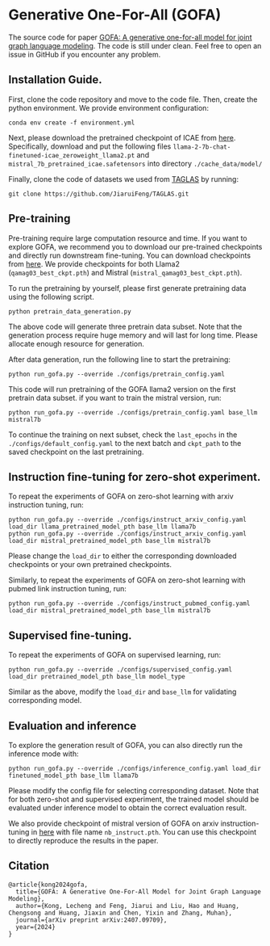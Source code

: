 # Generative One-For-All (GOFA)
 The source code for paper [GOFA: A  generative one-for-all model for joint graph language modeling](https://arxiv.org/abs/2407.09709). The code is still under clean. Feel free to open an issue in GitHub if you encounter any problem. 

## Installation Guide.
First, clone the code repository and move to the code file. Then, create the python environment. We provide environment configuration:
```
conda env create -f environment.yml
```

Next, please download the pretrained checkpoint of ICAE from [here](https://huggingface.co/sggetao/icae/tree/main). Specifically, download and put
the following files `llama-2-7b-chat-finetuned-icae_zeroweight_llama2.pt` and `mistral_7b_pretrained_icae.safetensors` into directory `./cache_data/model/`

Finally, clone the code of datasets we used from [TAGLAS](https://github.com/JiaruiFeng/TAGLAS) by running:
```
git clone https://github.com/JiaruiFeng/TAGLAS.git
```


## Pre-training
Pre-training require large computation resource and time. If you want to explore GOFA, we recommend you to download our pre-trained checkpoints and directly run downstream fine-tuning. You can download checkpoints from [here](https://huggingface.co/WFRaain/GOFA/tree/main).
We provide checkpoints for both Llama2 (`qamag03_best_ckpt.pth`) and Mistral (`mistral_qamag03_best_ckpt.pth`). 

To run the pretraining by yourself, please first generate pretraining data using the following script. 

```
python pretrain_data_generation.py
```
The above code will generate three pretrain data subset. Note that the generation process require huge memory and will last for long time. Please allocate enough resource for generation.

After data generation, run the following line to start the pretraining:
```
python run_gofa.py --override ./configs/pretrain_config.yaml
```
This code will run pretraining of the GOFA llama2 version on the first pretrain data subset. if you want to train the mistral version, run:
```
python run_gofa.py --override ./configs/pretrain_config.yaml base_llm mistral7b
```
To continue the training on next subset, check the `last_epochs` in the `./configs/default_config.yaml` to the next batch and `ckpt_path` to the saved checkpoint on the last pretraining.

## Instruction fine-tuning for zero-shot experiment.
To repeat the experiments of GOFA on zero-shot learning with arxiv instruction tuning, run:
```
python run_gofa.py --override ./configs/instruct_arxiv_config.yaml load_dir llama_pretrained_model_pth base_llm llama7b
python run_gofa.py --override ./configs/instruct_arxiv_config.yaml load_dir mistral_pretrained_model_pth base_llm mistral7b
```
Please change the `load_dir` to either the corresponding downloaded checkpoints or your own pretrained checkpoints.

Similarly, to repeat the experiments of GOFA on zero-shot learning with pubmed link instruction tuning, run:
```
python run_gofa.py --override ./configs/instruct_pubmed_config.yaml load_dir mistral_pretrained_model_pth base_llm mistral7b
```

## Supervised fine-tuning.
To repeat the experiments of GOFA on supervised learning, run:
```
python run_gofa.py --override ./configs/supervised_config.yaml load_dir pretrained_model_pth base_llm model_type
```
Similar as the above, modify the `load_dir` and `base_llm` for validating corresponding model.

## Evaluation and inference
To explore the generation result of GOFA, you can also directly run the inference mode with: 
```
python run_gofa.py --override ./configs/inference_config.yaml load_dir finetuned_model_pth base_llm llama7b
```
Please modify the config file for selecting corresponding dataset. Note that for both zero-shot and supervised experiment, the
trained model should be evaluated under inference model to obtain the correct evaluation result. 

We also provide checkpoint of mistral version of GOFA on arxiv instruction-tuning in [here](https://huggingface.co/WFRaain/GOFA/tree/main) with file name `nb_instruct.pth`. 
You can use this checkpoint to directly reproduce the results in the paper. 

## Citation
```
@article{kong2024gofa,
  title={GOFA: A Generative One-For-All Model for Joint Graph Language Modeling},
  author={Kong, Lecheng and Feng, Jiarui and Liu, Hao and Huang, Chengsong and Huang, Jiaxin and Chen, Yixin and Zhang, Muhan},
  journal={arXiv preprint arXiv:2407.09709},
  year={2024}
}
```

